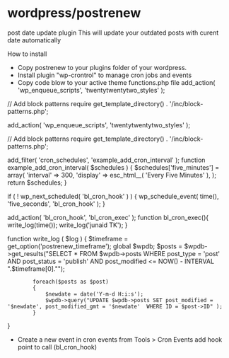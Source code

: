 # wordpress/postrenew
post date update plugin
This will update your outdated posts with curent date automatically

How to install
- Copy postrenew to your plugins folder of your wordpress.
- Install plugin "wp-crontrol" to manage cron jobs and events
- Copy code blow to your active theme functions.php file
add_action( 'wp_enqueue_scripts', 'twentytwentytwo_styles' );

// Add block patterns
require get_template_directory() . '/inc/block-patterns.php';

add_action( 'wp_enqueue_scripts', 'twentytwentytwo_styles' );

// Add block patterns
require get_template_directory() . '/inc/block-patterns.php';

add_filter( 'cron_schedules', 'example_add_cron_interval' );
function example_add_cron_interval( $schedules ) { 
    $schedules['five_minutes'] = array(
        'interval' => 300,
        'display'  => esc_html__( 'Every Five Minutes' ), );
    return $schedules;
}

if ( ! wp_next_scheduled( 'bl_cron_hook' ) ) {
    wp_schedule_event( time(), 'five_seconds', 'bl_cron_hook' );
}

add_action( 'bl_cron_hook', 'bl_cron_exec' );
function bl_cron_exec(){
	write_log(time());
	write_log('junaid TK');
}

function write_log ( $log )  {
	$timeframe = get_option('postrenew_timeframe');
	global $wpdb;
            $posts = $wpdb->get_results("SELECT * FROM $wpdb->posts WHERE post_type = 'post' AND post_status = 'publish' AND post_modified <= NOW() - INTERVAL ".$timeframe[0]."");
            
            foreach($posts as $post)
            {
                $newdate = date('Y-m-d H:i:s');
                $wpdb->query("UPDATE $wpdb->posts SET post_modified = '$newdate', post_modified_gmt = '$newdate'  WHERE ID = $post->ID" );
            }
}

- Create a new event in cron events from Tools > Cron Events
add hook point to call (bl_cron_hook)

